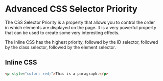 # Advanced CSS Selector Priority

The CSS Selector Priority is a property that allows you to control the order in which elements are displayed on the page. It is a very powerful property that can be used to create some very interesting effects.

The Inline CSS has the highest priority, followed by the ID selector, followed by the class selector, followed by the element selector.

## Inline CSS

```html
<p style="color: red;">This is a paragraph.</p>
```
